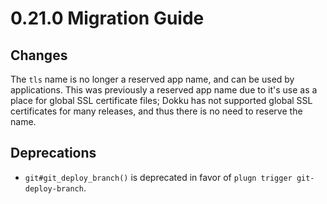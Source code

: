 # 0.21.0 Migration Guide

## Changes

The `tls` name is no longer a reserved app name, and can be used by applications. This was previously a reserved app name due to it's use as a place for global SSL certificate files; Dokku has not supported global SSL certificates for many releases, and thus there is no need to reserve the name.

## Deprecations

- `git#git_deploy_branch()` is deprecated in favor of `plugn trigger git-deploy-branch`.
